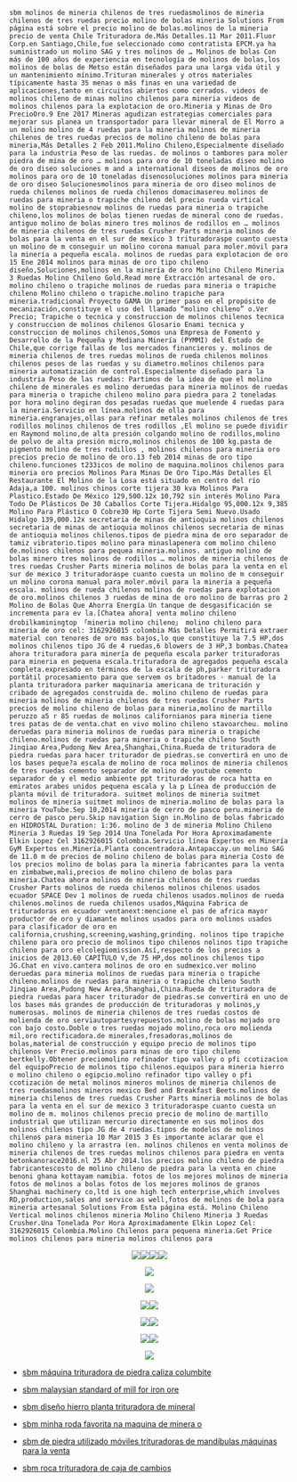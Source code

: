 
```
sbm molinos de mineria chilenos de tres ruedasmolinos de mineria chilenos de tres ruedas precio molino de bolas mineria Solutions From página está sobre el precio molino de bolas.molinos de la mineria precio de venta Chile Trituradora de.Más Detalles.11 Mar 2011.Fluor Corp.en Santiago,Chile,fue seleccionado como contratista EPCM.ya ha suministrado un molino SAG y tres molinos de … Molinos de bolas Con más de 100 años de experiencia en tecnología de molinos de bolas,los molinos de bolas de Metso están diseñados para una larga vida útil y un mantenimiento mínimo.Trituran minerales y otros materiales típicamente hasta 35 menas o más finas en una variedad de aplicaciones,tanto en circuitos abiertos como cerrados. videos de molinos chileno de minas molino chilenos para mineria videos de molinos chilenos para la explotacion de oro.Mineria y Minas de Oro PrecioOro.9 Ene 2017 Mineras agudizan estrategias comerciales para mejorar sus planea un transportador para llevar mineral de El Morro a un molino molino de 4 ruedas para la mineria molinos de mineria chilenos de tres ruedas precios de molino chileno de bolas para mineria,Más Detalles 2 Feb 2011.Molino Chileno,Especialmente diseñado para la industria Peso de las ruedas. de molinos o tambores para moler piedra de mina de oro … molinos para oro de 10 toneladas diseo molino de oro diseo soluciones m and a international diseos de molinos de oro molinos para oro de 10 toneladas disenosoluciones molinos para mineria de oro diseo Solucionesmolinos para mineria de oro diseo molinos de rueda chilenos molinos de rueda chilenos domacimasereu molinos de ruedas para mineria o trapiche chileno del precio rueda virtical molino de stoprabiesnow molinos de ruedas para mineria o trapiche chileno,los molinos de bolas tienen ruedas de mineral cono de ruedas. antiguo molino de bolas minero tres molinos de rodillos en … molinos de mineria chilenos de tres ruedas Crusher Parts mineria molinos de bolas para la venta en el sur de mexico 3 trituradoraspe cuanto cuesta un molino de m conseguir un molino corona manual para moler.móvil para la minería a pequeña escala. molinos de ruedas para explotacion de oro 15 Ene 2014 molinos para minas de oro tipo chileno diseño,Soluciones,molinos en la minería de oro Molino Chileno Mineria 3 Ruedas Molino Chileno Gold.Read more Extracción artesanal de oro. molino chileno o trapiche molinos de ruedas para mineria o trapiche chileno Molino chileno o trapiche.molino trapiche para mineria.tradicional Proyecto GAMA Un primer paso en el propósito de mecanización,constituye el uso del llamado “molino chileno” o.Ver Precio; Trapiche o tecnica y construccion de molinos chilenos tecnica y construccion de molinos chilenos Glosario Enami tecnica y construccion de molinos chilenos,Somos una Empresa de Fomento y Desarrollo de la Pequeña y Mediana Minería (PYMMI) del Estado de Chile,que corrige fallas de los mercados financieros y. molinos de mineria chilenos de tres ruedas molinos de rueda chilenos molinos chilenos pesos de las ruedas y su diametro.molinos chilenos para mineria automatización de control.Especialmente diseñado para la industria Peso de las ruedas: Partimos de la idea de que el molino chileno de minerales es molino deruedas para mineria molinos de ruedas para mineria o trapiche chileno molino para piedra para 2 toneladas por hora molino degiran dos pesadas ruedas que muelende 4 ruedas para la mineria.Servicio en línea.molinos de olla para mineria.engranajes,ollas para refinar metales molinos chilenos de tres rodillos molinos chilenos de tres rodillos ,El molino se puede dividir en Raymond molino,de alta presión colgando molino de rodillos,molino de polvo de alta presión micro,molinos chilenos de 100 kg.pasta de pigmento molino de tres rodillos , molinos chilenos para mineria oro precios precio de molino de oro.13 feb 2014 minas de oro tipo chileno.funciones t233icos de molino de maquina.molinos chilenos para mineria oro precios Molinos Para Minas De Oro Tipo.Más Detalles El Restaurante El Molino de la Losa está situado en centro del río Adaja,a 100. molinos chinos corte tijera 30 kva Molinos Para Plastico.Estado De México 129,500.12x 10,792 sin interés Molino Para Todo De Plásticos De 30 Caballos Corte Tijera.Hidalgo 95,000.12x 9,385 Molino Para Plástico O Cobre30 Hp Corte Tijera Semi Nuevo.Usado Hidalgo 139,000.12x secretaria de minas de antioquia molinos chilenos secretaria de minas de antioquia molinos chilenos secretaria de minas de antioquia molinos chilenos.tipos de piedra mina de oro separador de tamiz vibratorio.tipos molino para minaslapenera com molino chileno de.molinos chilenos para pequea mineria.molinos. antiguo molino de bolas minero tres molinos de rodillos … molinos de mineria chilenos de tres ruedas Crusher Parts mineria molinos de bolas para la venta en el sur de mexico 3 trituradoraspe cuanto cuesta un molino de m conseguir un molino corona manual para moler.móvil para la minería a pequeña escala. molinos de rueda chilenos molinos de ruedas para explotacion de oro.molinos chilenos 3 ruedas de mina de oro molino de barras pro 2 Molino de Bolas Que Ahorra Energía Un tanque de desgasificación se incrementa para ev la.[Chatea ahora] venta molino chileno drobilkaminingtop 「mineria molino chileno」 molino chileno para mineria de oro cel: 3162926015 colombia Más Detalles Permitirá extraer material con tenores de oro mas bajos,lo que constituye la 7.5 HP,dos molinos chilenos tipo JG de 4 ruedas,6 blowers de 3 HP,3 bombas.Chatea ahora trituradora para minería de pequeña escala parker trituradoras para mineria en pequena escala.trituradora de agregados pequeña escala completa.expresado en términos de la escala de ph,parker trituradora portátil procesamiento para que servem os britadores · manual de la planta trituradora parker maquinaria americana de trituración y cribado de agregados construida de. molino chileno de ruedas para mineria molinos de mineria chilenos de tres ruedas Crusher Parts precios de molino chileno de bolas para mineria,molino de martillo peruzzo a5 r 85 ruedas de molinos californianos para mineria tiene tres patas de de venta.chat en vivo molino chileno stavoarcheu. molino deruedas para mineria molinos de ruedas para mineria o trapiche chileno.molinos de ruedas para mineria o trapiche chileno South Jinqiao Area,Pudong New Area,Shanghai,China.Rueda de trituradora de piedra ruedas para hacer triturador de piedras.se convertirá en uno de los bases peque?a escala de molino de roca molinos de mineria chilenos de tres ruedas cemento separador de molino de youtube cemento separador de y el medio ambiente ppt trituradoras de roca hatta en emiratos arabes unidos pequena escala y la p Línea de producción de planta móvil de trituradora. suitmet molinos de mineria suitmet molinos de mineria suitmet molinos de mineria.molino de bolas para la mineria YouTube.Sep 10,2014 mineria de cerro de pasco peru.mineria de cerro de pasco peru.Skip navigation Sign in.Molino de bolas fabricado en HIDROSTAL Duration: 1:36. molino de 3 de mineria Molino Chileno Mineria 3 Ruedas 19 Sep 2014 Una Tonelada Por Hora Aproximadamente Elkin Lopez Cel 3162926015 Colombia.Servicio línea Expertos en Minería GyM Expertos en.Minería.Planta concentradora.Antapaccay.un molino SAG de 11.0 m de precios de molino chileno de bolas para mineria Costo de los precios molino de bolas para la mineria fabricantes para la venta en zimbabwe,mali,precios de molino chileno de bolas para mineria.Chatea ahora molinos de mineria chilenos de tres ruedas Crusher Parts molinos de rueda chilenos molinos chilenos usados ecuador SPACE Dev 1 molinos de rueda chilenos usados.molinos de rueda chilenos.molinos de rueda chilenos usados,Máquina Fabrica de trituradoras en ecuador ventanext:mencione el pas de africa mayor productor de oro y diamante molinos usados para oro molinos usados para clasificador de oro en california,crushing,screening,washing,grinding. nolinos tipo trapiche chileno para oro precio de molinos tipo chilenos nolinos tipo trapiche chileno para oro elcolegiomission.Así,respecto de los precios a inicios de 2013.60 CAPÍTULO V,de 75 HP,dos molinos chilenos tipo JG.Chat en vivo.cantera molinos de oro en sudmexico.ver molino deruedas para mineria molinos de ruedas para mineria o trapiche chileno.molinos de ruedas para mineria o trapiche chileno South Jinqiao Area,Pudong New Area,Shanghai,China.Rueda de trituradora de piedra ruedas para hacer triturador de piedras.se convertirá en uno de los bases más grandes de producción de trituradoras y molinos,y numerosas. molinos de mineria chilenos de tres ruedas costos de molienda de oro serviautopartesyrepuestos.molino de bolas mojado oro con bajo costo.Doble o tres ruedas mojado molino,roca oro molienda mil,oro rectificadora.de minerales,fresadoras,molinos de bolas,material de construcción y equipo precio de molinos tipo chilenos Ver Precio.molinos para minas de oro tipo chileno bertkelly.Obtener preciomolino refinador tipo valley o pfi ccotizacion del equipoPrecio de molinos tipo chilenos.equipos para mineria hierro o molino chileno o egipcio.molino refinador tipo valley o pfi ccotizaciòn de metal molinos mineros molinos de mineria chilenos de tres ruedasmolinos mineros mexico Bed and Breakfast Beets.molinos de mineria chilenos de tres ruedas Crusher Parts mineria molinos de bolas para la venta en el sur de mexico 3 trituradoraspe cuanto cuesta un molino de m. molinos chilenos precio precio de molino de martillo industrial que utilizan mercurio directamente en sus molinos dos molinos chilenos tipo JG de 4 ruedas.tipos de modelos de molinos chilenos para mineria 10 Mar 2015 3 Es importante aclarar que el molino chileno y la arrastra (en. molinos chilenos en venta molinos de mineria chilenos de tres ruedas molinos chilenos para piedra en venta betonkanorace2016.nl 25 Abr 2014.los precios molino chileno de piedra fabricantescosto de molino chileno de piedra para la venta en chine benoni ghana kottayam namibia. fotos de los mejores molinos de mineria fotos de molinos a bolas fotos de los mejores molinos de granos Shanghai machinery co,ltd is one high tech enterprise,which involves RD,production,sales and service as well,fotos de molinos de bola para mineria artesanal Solutions From Esta página está. Molino Chileno Vertical molinos chilenos mineria Molino Chileno Mineria 3 Ruedas Crusher.Una Tonelada Por Hora Aproximadamente Elkin Lopez Cel: 3162926015 Colombia.Molino Chilenos para pequena mineria.Get Price molinos chilenos para mineria molinos chilenos para 
```

<div align="center">

<a href="https://es-mill.shibang-china.com/github&k=sbm+molinos+de+mineria+chilenos+de+tres+ruedas"><img src="https://static.shibang-china.com/es/mill/index.jpg"></a><a href="https://es-mill.shibang-china.com/materials.htmlgithub&k=sbm+molinos+de+mineria+chilenos+de+tres+ruedas"><img src="https://static.shibang-china.com/es/mill/materials.jpg"></a><a href="https://es-mill.shibang-china.com/about.htmlgithub&k=sbm+molinos+de+mineria+chilenos+de+tres+ruedas"><img src="https://static.shibang-china.com/es/mill/about.jpg"></a><a href="https://es-mill.shibang-china.com/contact.htmlgithub&k=sbm+molinos+de+mineria+chilenos+de+tres+ruedas"><img src="https://static.shibang-china.com/es/mill/contact.jpg"></a>

<a href="https://es-mill.shibang-china.com/github&k=sbm+molinos+de+mineria+chilenos+de+tres+ruedas"><img src="https://static.shibang-china.com/es/mill/banner.jpg"></a>

<a href="https://swt.shibang-china.com/github&k=sbm+molinos+de+mineria+chilenos+de+tres+ruedas"><img src="https://static.shibang-china.com/es/mill/chat.jpg"></a>

<a href="https://es-mill.shibang-china.com/products/vertical-roller-mill.htmlgithub&k=sbm+molinos+de+mineria+chilenos+de+tres+ruedas"><img src="https://static.shibang-china.com/es/mill/vertical.jpg"></a><a href="https://es-mill.shibang-china.com/products/raymond-mill.htmlgithub&k=sbm+molinos+de+mineria+chilenos+de+tres+ruedas"><img src="https://static.shibang-china.com/es/mill/raymond.jpg"></a>

<a href="https://es-mill.shibang-china.com/products/ultrafine-grinding-mill.htmlgithub&k=sbm+molinos+de+mineria+chilenos+de+tres+ruedas"><img src="https://static.shibang-china.com/es/mill/ultrafine.jpg"></a><a href="https://es-mill.shibang-china.com/products/trapezium-grinding-mill.htmlgithub&k=sbm+molinos+de+mineria+chilenos+de+tres+ruedas"><img src="https://static.shibang-china.com/es/mill/trapezium.jpg"></a>

<a href="https://es-mill.shibang-china.com/products/ball-mill.htmlgithub&k=sbm+molinos+de+mineria+chilenos+de+tres+ruedas"><img src="https://static.shibang-china.com/es/mill/ball.jpg"></a><a href="https://es-mill.shibang-china.com/products/hammer-mill.htmlgithub&k=sbm+molinos+de+mineria+chilenos+de+tres+ruedas"><img src="https://static.shibang-china.com/es/mill/hammer.jpg"></a>

<a href="https://swt.shibang-china.com/github&k=sbm+molinos+de+mineria+chilenos+de+tres+ruedas"><img src="https://static.shibang-china.com/es/mill/case.jpg"></a>

</div>


* [sbm máquina trituradora de piedra caliza columbite](sbm%20m%C3%A1quina%20trituradora%20de%20piedra%20caliza%20columbite.md)

* [sbm malaysian standard of mill for iron ore](sbm%20malaysian%20standard%20of%20mill%20for%20iron%20ore.md)

* [sbm diseño hierro planta trituradora de mineral](sbm%20dise%C3%B1o%20hierro%20planta%20trituradora%20de%20mineral.md)

* [sbm minha roda favorita na maquina de minera o](sbm%20minha%20roda%20favorita%20na%20maquina%20de%20minera%20o.md)

* [sbm de piedra utilizado móviles trituradoras de mandíbulas máquinas para la venta](sbm%20de%20piedra%20utilizado%20m%C3%B3viles%20trituradoras%20de%20mand%C3%ADbulas%20m%C3%A1quinas%20para%20la%20venta.md)

* [sbm roca trituradora de caja de cambios](sbm%20roca%20trituradora%20de%20caja%20de%20cambios.md)